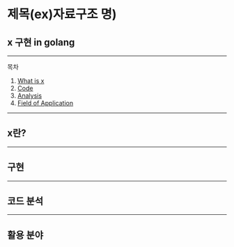 # 제목(ex)자료구조 명)
## x 구현 in golang

---
목차
1. [What is x](#x란?)
2. [Code](#구현)
3. [Analysis](#코드-분석)
4. [Field of Application](#활용-분야)

___
## x란?




___
## 구현

___
## 코드 분석




___
## 활용 분야

